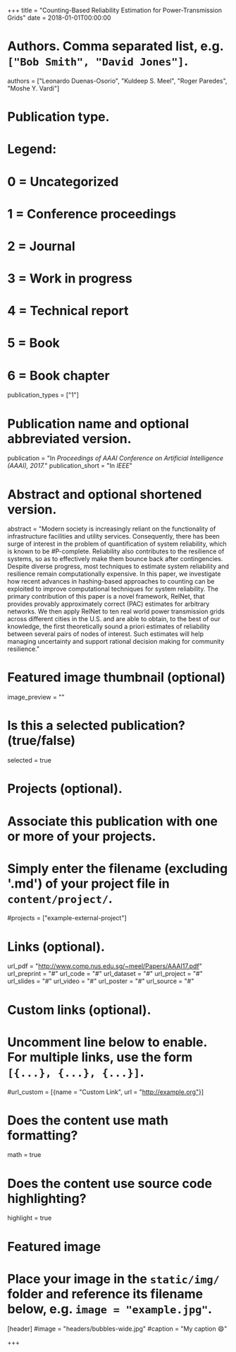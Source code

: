 +++
title = "Counting-Based Reliability Estimation for Power-Transmission Grids"
date = 2018-01-01T00:00:00

# Authors. Comma separated list, e.g. `["Bob Smith", "David Jones"]`.
authors = ["Leonardo Duenas-Osorio", "Kuldeep S. Meel", "Roger Paredes", "Moshe Y. Vardi"]

# Publication type.
# Legend:
# 0 = Uncategorized
# 1 = Conference proceedings
# 2 = Journal
# 3 = Work in progress
# 4 = Technical report
# 5 = Book
# 6 = Book chapter
publication_types = ["1"]

# Publication name and optional abbreviated version.
publication = "In *Proceedings of AAAI Conference on Artificial Intelligence (AAAI), 2017.*"
publication_short = "In *IEEE*"

# Abstract and optional shortened version.
abstract = "Modern society is increasingly reliant on the functionality of infrastructure facilities and utility services. Consequently, there has been surge of interest in the problem of quantification of system reliability, which is known to be #P-complete. Reliability also contributes to the resilience of systems, so as to effectively make them bounce back after contingencies. Despite diverse progress, most techniques to estimate system reliability and resilience remain computationally expensive. In this paper, we investigate how recent advances in hashing-based approaches to counting can be exploited to improve computational techniques for system reliability. The primary contribution of this paper is a novel framework, RelNet, that provides provably approximately correct (PAC) estimates for arbitrary networks. We then apply RelNet to ten real world power transmission grids across different cities in the U.S. and are able to obtain, to the best of our knowledge, the first theoretically sound a priori estimates of reliability between several pairs of nodes of interest. Such estimates will help managing uncertainty and support rational decision making for community resilience."

# Featured image thumbnail (optional)
image_preview = ""

# Is this a selected publication? (true/false)
selected = true

# Projects (optional).
#   Associate this publication with one or more of your projects.
#   Simply enter the filename (excluding '.md') of your project file in `content/project/`.
#projects = ["example-external-project"]

# Links (optional).
url_pdf = "http://www.comp.nus.edu.sg/~meel/Papers/AAAI17.pdf"
url_preprint = "#"
url_code = "#"
url_dataset = "#"
url_project = "#"
url_slides = "#"
url_video = "#"
url_poster = "#"
url_source = "#"

# Custom links (optional).
#   Uncomment line below to enable. For multiple links, use the form `[{...}, {...}, {...}]`.
#url_custom = [{name = "Custom Link", url = "http://example.org"}]

# Does the content use math formatting?
math = true

# Does the content use source code highlighting?
highlight = true

# Featured image
# Place your image in the `static/img/` folder and reference its filename below, e.g. `image = "example.jpg"`.
[header]
#image = "headers/bubbles-wide.jpg"
#caption = "My caption :smile:"

+++
